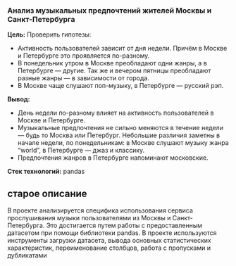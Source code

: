 ### Анализ музыкальных предпочтений жителей Москвы и Санкт-Петербурга

**Цель:** Проверить гипотезы: 
* Активность пользователей зависит от дня недели. Причём в Москве и Петербурге это проявляется по-разному.
* В понедельник утром в Москве преобладают одни жанры, а в Петербурге — другие. Так же и вечером пятницы преобладают разные жанры — в зависимости от города.
* В Москве чаще слушают поп-музыку, в Петербурге — русский рэп.

**Вывод:** 
* День недели по-разному влияет на активность пользователей в Москве и Петербурге.
* Музыкальные предпочтения не сильно меняются в течение недели — будь то Москва или Петербург. Небольшие различия заметны в начале недели, по понедельникам:
в Москве слушают музыку жанра “world”, в Петербурге — джаз и классику.
* Предпочтения жанров в Петербурге напоминают московские.


**Стек технологий:** pandas


## старое описание
В проекте анализируется специфика использования сервиса прослушивания музыки пользователями из Москвы и Санкт-Петербурга. Это достигается путем работы с предоставленным датасетом при помощи библиотеки pandas. В проекте используются инструменты загрузки датасета, вывода основных статистических характеристик, переименование столбцов, работа с пропусками и дубликатами
